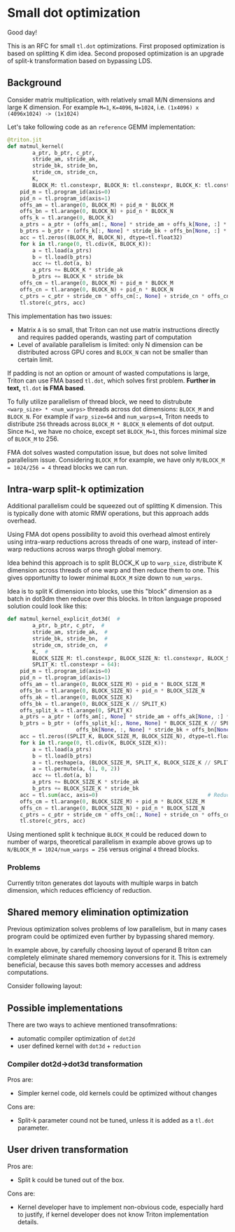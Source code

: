 # Small dot optimization

Good day!

This is an RFC for small `tl.dot` optimizations.
First proposed optimization is based on splitting K dim idea.
Second proposed optimization is an upgrade of split-k transformation based on bypassing LDS.

## Background

Consider matrix multiplication, with relatively small M/N dimensions and large K dimension.
For example `M=1`, `K=4096`, `N=1024`, i.e. `(1x4096) x (4096x1024) -> (1x1024)`

Let's take following code as an `reference` GEMM implementation:

``` python
@triton.jit
def matmul_kernel(
        a_ptr, b_ptr, c_ptr,
        stride_am, stride_ak,
        stride_bk, stride_bn,
        stride_cm, stride_cn,
        K,
        BLOCK_M: tl.constexpr, BLOCK_N: tl.constexpr, BLOCK_K: tl.constexpr):
    pid_m = tl.program_id(axis=0)
    pid_n = tl.program_id(axis=1)
    offs_am = tl.arange(0, BLOCK_M) + pid_m * BLOCK_M
    offs_bn = tl.arange(0, BLOCK_N) + pid_n * BLOCK_N
    offs_k = tl.arange(0, BLOCK_K)
    a_ptrs = a_ptr + (offs_am[:, None] * stride_am + offs_k[None, :] * stride_ak)
    b_ptrs = b_ptr + (offs_k[:, None] * stride_bk + offs_bn[None, :] * stride_bn)
    acc = tl.zeros((BLOCK_M, BLOCK_N), dtype=tl.float32)
    for k in tl.range(0, tl.cdiv(K, BLOCK_K)):
        a = tl.load(a_ptrs)
        b = tl.load(b_ptrs)
        acc += tl.dot(a, b)
        a_ptrs += BLOCK_K * stride_ak
        b_ptrs += BLOCK_K * stride_bk
    offs_cm = tl.arange(0, BLOCK_M) + pid_m * BLOCK_M
    offs_cn = tl.arange(0, BLOCK_N) + pid_n * BLOCK_N
    c_ptrs = c_ptr + stride_cm * offs_cm[:, None] + stride_cn * offs_cn[None, :]
    tl.store(c_ptrs, acc)
```

This implementation has two issues:
- Matrix `A` is so small, that Triton can not use matrix instructions directly and requires padded operands, wasting part of computation
- Level of available parallelism is limited: only N dimension can be distributed across GPU cores and `BLOCK_N` can not be smaller than certain limit.

If padding is not an option or amount of wasted computations is large, Triton can use FMA based `tl.dot`, which solves first problem.
**Further in text,** `tl.dot` **is FMA based**.

To fully utilize parallelism of thread block, we need to distrubute `<warp_size> * <num_warps>` threads across dot dimensions: `BLOCK_M` and `BLOCK_N`.
For example if `warp_size=64` and `num_warps=4`, Triton needs to distribute `256` threads across `BLOCK_M * BLOCK_N` elements of dot output. Since `M=1`, we have no choice, except set `BLOCK_M=1`, this forces minimal size of `BLOCK_M` to 256.

FMA dot solves wasted computation issue, but does not solve limited parallelism issue. Considering `BLOCK_M` for example, we have only `M/BLOCK_M = 1024/256 = 4` thread blocks we can run.

## Intra-warp split-k optimization

Additional parallelism could be squeezed out of splitting K dimension.
This is typically done with atomic RMW operations, but this approach adds overhead.

Using FMA dot opens possibility to avoid this overhead almost entirely using intra-warp reductions across threads of one warp, instead of inter-warp reductions across warps throgh global memory.

Idea behind this approach is to split BLOCK_K up to `warp_size`, distribute K dimension across threads of one warp and then reduce them to one.
This gives opportunitty to lower minimal `BLOCK_M` size down to `num_warps`.

Idea is to split K dimension into blocks, use this "block" dimension as a batch in dot3dm then reduce over this blocks.
In triton language proposed solution could look like this:

``` python
def matmul_kernel_explicit_dot3d(  #
        a_ptr, b_ptr, c_ptr,  #
        stride_am, stride_ak,  #
        stride_bk, stride_bn,  #
        stride_cm, stride_cn,  #
        K,  #
        BLOCK_SIZE_M: tl.constexpr, BLOCK_SIZE_N: tl.constexpr, BLOCK_SIZE_K: tl.constexpr,  #
        SPLIT_K: tl.constexpr = 64):
    pid_m = tl.program_id(axis=0)
    pid_n = tl.program_id(axis=1)
    offs_am = tl.arange(0, BLOCK_SIZE_M) + pid_m * BLOCK_SIZE_M
    offs_bn = tl.arange(0, BLOCK_SIZE_N) + pid_n * BLOCK_SIZE_N
    offs_ak = tl.arange(0, BLOCK_SIZE_K)
    offs_bk = tl.arange(0, BLOCK_SIZE_K // SPLIT_K)
    offs_split_k = tl.arange(0, SPLIT_K)
    a_ptrs = a_ptr + (offs_am[:, None] * stride_am + offs_ak[None, :] * stride_ak)
    b_ptrs = b_ptr + (offs_split_k[:, None, None] * BLOCK_SIZE_K // SPLIT_K * stride_bk +
                      offs_bk[None, :, None] * stride_bk + offs_bn[None, None, :] * stride_bn)
    acc = tl.zeros((SPLIT_K, BLOCK_SIZE_M, BLOCK_SIZE_N), dtype=tl.float32)
    for k in tl.range(0, tl.cdiv(K, BLOCK_SIZE_K)):
        a = tl.load(a_ptrs)
        b = tl.load(b_ptrs)
        a = tl.reshape(a, (BLOCK_SIZE_M, SPLIT_K, BLOCK_SIZE_K // SPLIT_K))
        a = tl.permute(a, (1, 0, 2))
        acc += tl.dot(a, b)
        a_ptrs += BLOCK_SIZE_K * stride_ak
        b_ptrs += BLOCK_SIZE_K * stride_bk
    acc = tl.sum(acc, axis=0)                                   # Reduction
    offs_cm = tl.arange(0, BLOCK_SIZE_M) + pid_m * BLOCK_SIZE_M
    offs_cn = tl.arange(0, BLOCK_SIZE_N) + pid_n * BLOCK_SIZE_N
    c_ptrs = c_ptr + stride_cm * offs_cm[:, None] + stride_cn * offs_cn[None, :]
    tl.store(c_ptrs, acc)
```

Using mentioned split k technique `BLOCK_M` could be reduced down to number of warps, theoretical parallelism in example above grows up to `N/BLOCK_M = 1024/num_warps = 256` versus original `4` thread blocks.

### Problems

Currently triton generates dot layouts with multiple warps in batch dimension, which reduces efficiency of reduction.

## Shared memory elimination optimization

Previous optimization solves problems of low parallelism, but in many cases program could be optimized even further by bypassing shared memory.

In example above, by carefully choosing layout of operand B triton can completely eliminate shared mememory conversions for it.
This is extremely beneficial, because this saves both memory accesses and address computations.

Consider following layout:

<Load operand>

## Possible implementations

There are two ways to achieve mentioned transofmrations:
- automatic compiler optimization of `dot2d`
- user defined kernel with `dot3d` + `reduction`

### Compiler dot2d->dot3d transformation

Pros are:
- Simpler kernel code, old kernels could be optimized without changes

Cons are:
- Split-k parameter cound not be tuned, unless it is added as a `tl.dot` parameter.

## User driven transformation

Pros are:
- Split k could be tuned out of the box.

Cons are:
- Kernel developer have to implement non-obvious code, especially hard to justify, if kernel developer does not know Triton implementation details.
